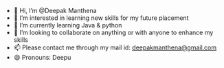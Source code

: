 - 👋 Hi, I’m @Deepak Manthena
- 👀 I’m interested in learning new skills for my future placement
- 🌱 I’m currently learning Java & python
- 💞️ I’m looking to collaborate on anything or with anyone to enhance my skills
- 📫 Please contact me through my mail id: deepakmanthena@gmail.com
- 😄 Pronouns: Deepu

<!---
Deepu1204m/Deepu1204m is a ✨ special ✨ repository because its `README.md` (this file) appears on your GitHub profile.
You can click the Preview link to take a look at your changes.
--->

